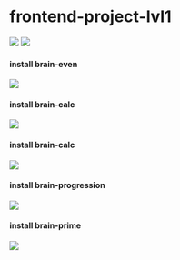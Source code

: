# frontend-project-lvl1
<a href="https://codeclimate.com/github/olegdemchenko/frontend-project-lvl1/maintainability"><img src="https://api.codeclimate.com/v1/badges/34ebcbfa53319be355b7/maintainability" /></a>
<a href = 'https://travis-ci.org/olegdemchenko/frontend-project-lvl1'><img src="https://travis-ci.org/olegdemchenko/frontend-project-lvl1.svg?branch=master"/></a>
<br>
<h4>install brain-even</h4>
<a href="https://asciinema.org/a/JyCEhLfQlFj1I8XoDBSWFRQzw" target="_blank"><img src="https://asciinema.org/a/JyCEhLfQlFj1I8XoDBSWFRQzw.svg" /></a>
<br>
<h4>install brain-calc</h4>
<a href="https://asciinema.org/a/xGDSCxoqfgSrVNLw53rmQPMBE" target="_blank"><img src="https://asciinema.org/a/xGDSCxoqfgSrVNLw53rmQPMBE.svg" /></a>
<br>
<h4>install brain-calc</h4>
<a href="https://asciinema.org/a/kCrMh5BLgIjApqSC4MOvcgmUr" target="_blank"><img src="https://asciinema.org/a/kCrMh5BLgIjApqSC4MOvcgmUr.svg" /></a>
<br>
<h4>install brain-progression</h4>
<a href="https://asciinema.org/a/GJsnO38L8mHc0BmP39Xs5I9UN" target="_blank"><img src="https://asciinema.org/a/GJsnO38L8mHc0BmP39Xs5I9UN.svg" /></a>
<br>
<h4>install brain-prime</h4>
<a href="https://asciinema.org/a/4Z3cGLLAhFZRVyUFCitGOVu4p" target="_blank"><img src="https://asciinema.org/a/4Z3cGLLAhFZRVyUFCitGOVu4p.svg" /></a>
